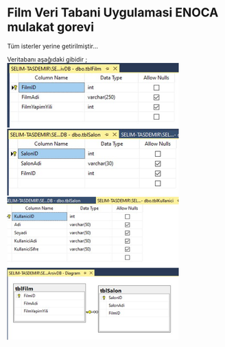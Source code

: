 # Film Veri Tabani Uygulamasi ENOCA mulakat gorevi
Tüm isterler yerine getirilmiştir...

Veritabanı aşağıdaki gibidir ;
<br/>
<img src="https://github.com/selimttasdemir/FilmVeriTabaniUygulamasi_ENOCA_mulakat_gorevi/blob/master/tblFilm.jpg" width="400px;height:auto;">
<br/>
<img src="https://github.com/selimttasdemir/FilmVeriTabaniUygulamasi_ENOCA_mulakat_gorevi/blob/master/tblSalon.jpg" width="400px;height:auto;">
<br/>
<img src="https://github.com/selimttasdemir/FilmVeriTabaniUygulamasi_ENOCA_mulakat_gorevi/blob/master/tblKullanici.jpg" width="400px;height:auto;">
<br/>
<img src="https://github.com/selimttasdemir/FilmVeriTabaniUygulamasi_ENOCA_mulakat_gorevi/blob/master/dbDiagram.jpg" width="400px;height:auto;">
